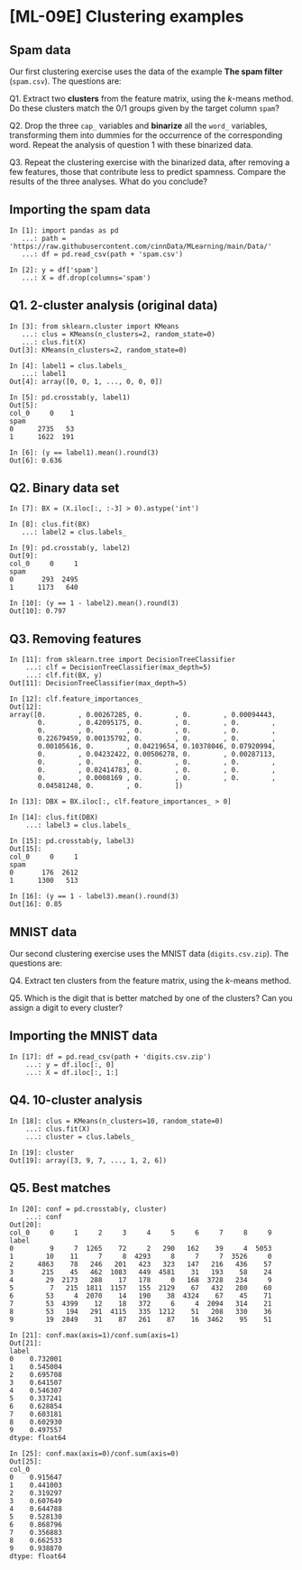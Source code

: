 # [ML-09E] Clustering examples

## Spam data

Our first clustering exercise uses the data of the example **The spam filter** (`spam.csv`). The questions are:

Q1. Extract two **clusters** from the feature matrix, using the *k*-means method. Do these clusters match the 0/1 groups given by the target column `spam`?

Q2. Drop the three `cap_` variables and **binarize** all the `word_` variables, transforming them into dummies for the occurrence of the corresponding word. Repeat the analysis of question 1 with these binarized data.

Q3. Repeat the clustering exercise with the binarized data, after removing a few features, those that contribute less to predict spamness. Compare the results of the three analyses. What do you conclude?

## Importing the spam data

```
In [1]: import pandas as pd
   ...: path = 'https://raw.githubusercontent.com/cinnData/MLearning/main/Data/'
   ...: df = pd.read_csv(path + 'spam.csv')
```

```
In [2]: y = df['spam']
   ...: X = df.drop(columns='spam')
```

## Q1. 2-cluster analysis (original data)

```
In [3]: from sklearn.cluster import KMeans
   ...: clus = KMeans(n_clusters=2, random_state=0)
   ...: clus.fit(X)
Out[3]: KMeans(n_clusters=2, random_state=0)
```

```
In [4]: label1 = clus.labels_
   ...: label1
Out[4]: array([0, 0, 1, ..., 0, 0, 0])
```

```
In [5]: pd.crosstab(y, label1)
Out[5]: 
col_0     0    1
spam            
0      2735   53
1      1622  191
```

```
In [6]: (y == label1).mean().round(3)
Out[6]: 0.636
```

## Q2. Binary data set

```
In [7]: BX = (X.iloc[:, :-3] > 0).astype('int')
```

```
In [8]: clus.fit(BX)
   ...: label2 = clus.labels_
```

```
In [9]: pd.crosstab(y, label2)
Out[9]: 
col_0     0     1
spam             
0       293  2495
1      1173   640
```

```
In [10]: (y == 1 - label2).mean().round(3)
Out[10]: 0.797
```

## Q3. Removing features

```
In [11]: from sklearn.tree import DecisionTreeClassifier
    ...: clf = DecisionTreeClassifier(max_depth=5)
    ...: clf.fit(BX, y)
Out[11]: DecisionTreeClassifier(max_depth=5)
```

```
In [12]: clf.feature_importances_
Out[12]: 
array([0.        , 0.00267285, 0.        , 0.        , 0.00094443,
       0.        , 0.42095175, 0.        , 0.        , 0.        ,
       0.        , 0.        , 0.        , 0.        , 0.        ,
       0.22679459, 0.00135792, 0.        , 0.        , 0.        ,
       0.00105616, 0.        , 0.04219654, 0.10378046, 0.07920994,
       0.        , 0.04232422, 0.00506278, 0.        , 0.00287113,
       0.        , 0.        , 0.        , 0.        , 0.        ,
       0.        , 0.02414783, 0.        , 0.        , 0.        ,
       0.        , 0.0008169 , 0.        , 0.        , 0.        ,
       0.04581248, 0.        , 0.        ])
```

```
In [13]: DBX = BX.iloc[:, clf.feature_importances_ > 0]
```

```
In [14]: clus.fit(DBX)
    ...: label3 = clus.labels_
```

```
In [15]: pd.crosstab(y, label3)
Out[15]: 
col_0     0     1
spam             
0       176  2612
1      1300   513
```

```
In [16]: (y == 1 - label3).mean().round(3)
Out[16]: 0.85
```

## MNIST data

Our second clustering exercise uses the MNIST data (`digits.csv.zip`). The questions are:

Q4. Extract ten clusters from the feature matrix, using the *k*-means method. 

Q5. Which is the digit that is better matched by one of the clusters? Can you assign a digit to every cluster?

## Importing the MNIST data

```
In [17]: df = pd.read_csv(path + 'digits.csv.zip')
    ...: y = df.iloc[:, 0]
    ...: X = df.iloc[:, 1:]
```

## Q4. 10-cluster analysis

```
In [18]: clus = KMeans(n_clusters=10, random_state=0)
    ...: clus.fit(X)
    ...: cluster = clus.labels_
```

```
In [19]: cluster
Out[19]: array([3, 9, 7, ..., 1, 2, 6])
```

## Q5. Best matches

```
In [20]: conf = pd.crosstab(y, cluster)
    ...: conf
Out[20]: 
col_0     0     1     2     3     4     5     6     7     8     9
label                                                            
0         9     7  1265    72     2   290   162    39     4  5053
1        10    11     7     8  4293     8     7     7  3526     0
2      4863    78   246   201   423   323   147   216   436    57
3       215    45   462  1083   449  4581    31   193    58    24
4        29  2173   288    17   178     0   168  3728   234     9
5         7   215  1811  1157   155  2129    67   432   280    60
6        53     4  2070    14   190    38  4324    67    45    71
7        53  4399    12    18   372     6     4  2094   314    21
8        53   194   291  4115   335  1212    51   208   330    36
9        19  2849    31    87   261    87    16  3462    95    51
```

```
In [21]: conf.max(axis=1)/conf.sum(axis=1)
Out[21]: 
label
0    0.732001
1    0.545004
2    0.695708
3    0.641507
4    0.546307
5    0.337241
6    0.628854
7    0.603181
8    0.602930
9    0.497557
dtype: float64
```

```
In [25]: conf.max(axis=0)/conf.sum(axis=0)
Out[25]: 
col_0
0    0.915647
1    0.441003
2    0.319297
3    0.607649
4    0.644788
5    0.528130
6    0.868796
7    0.356883
8    0.662533
9    0.938870
dtype: float64
```